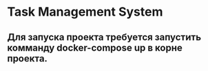 # Task Management System

## Для запуска проекта требуется запустить комманду docker-compose up в корне проекта.
